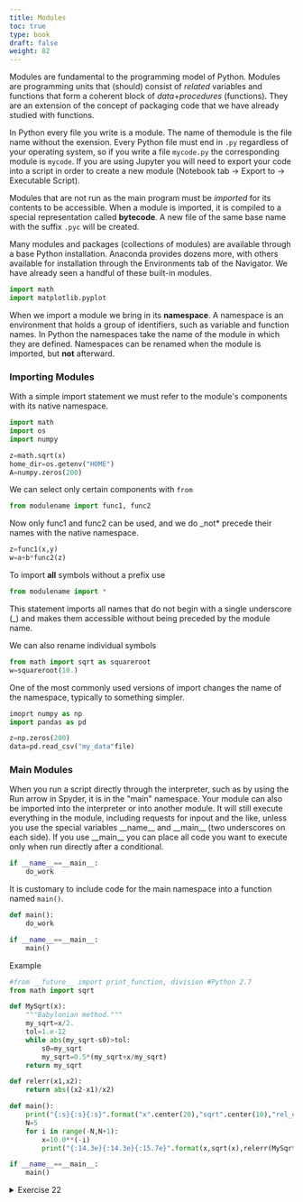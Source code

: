 ```yaml
---
title: Modules 
toc: true
type: book
draft: false
weight: 82
---
```


Modules are fundamental to the programming model of Python.  Modules are programming units that (should) consist of _related_ variables and functions that form a coherent block of _data_+_procedures_ (functions).  They are an extension of the concept of packaging code that we have already studied with functions.

In Python every file you write is a module.  The name of themodule is the file name without the exension.  Every Python file must end in `.py` regardless of your operating system, so if you write a file `mycode.py` the corresponding module is `mycode`.  If you are using Jupyter you will need to export your code into a script in order to create a new module (Notebook tab -> Export to -> Executable Script).

Modules that are not run as the main program must be _imported_ for its contents to be accessible.  When a module is imported, it is compiled to a special representation called __bytecode__.  A new file of the same base name with the suffix `.pyc` will be created.  

Many modules and packages (collections of modules) are available through a base Python installation.  Anaconda provides dozens more, with others available for installation through the Environments tab of the Navigator.  We have already seen a handful of these built-in modules.  

```python
import math 
import matplotlib.pyplot
```

When we import a module we bring in its __namespace__.  A namespace is an environment that holds a group of identifiers, such as variable and function names.  In Python the namespaces take the name of the module in which they are defined.  Namespaces can be renamed when the module is imported, but __not__ afterward.

### Importing Modules

With a simple import statement we must refer to the module's components with its native namespace.

```python
import math 
import os 
import numpy 

z=math.sqrt(x)
home_dir=os.getenv("HOME")
A=numpy.zeros(200)
```

We can select only certain components with `from`

```python
from modulename import func1, func2
```

Now only func1 and func2 can be used, and we do \_not\* precede their names with the native namespace.

```python
z=func1(x,y)
w=a+b*func2(z)
```

To import __all__ symbols without a prefix use

```python
from modulename import *
```

This statement imports all names that do not begin with a single underscore (\_) and makes them accessible without being preceded by the module name.

We can also rename individual symbols

```python
from math import sqrt as squareroot
w=squareroot(10.)
```

One of the most commonly used versions of import changes the name of the namespace, typically to something simpler.

```python
imoprt numpy as np
import pandas as pd

z=np.zeros(200)
data=pd.read_csv("my_data"file)
```

### Main Modules

When you run a script directly through the interpreter, such as by using the Run arrow in Spyder, it is in the "main" namespace.  Your module can also be imported into the interpreter or into another module.  It will still execute everything in the module, including requests for inpout and the like, unless you use the special variables \_\_name\_\_ and \_\_main\_\_ (two underscores on each side).  If you use \_\_main\_\_ you can place all code you want to execute only when run directly after a conditional.  

```python
if __name__==__main__:
    do_work
```

It is customary to include code for the main namespace into a function named `main()`.  

```python
def main():
    do_work

if __name__==__main__:
    main()
```

Example

```python
#from __future__ import print_function, division #Python 2.7
from math import sqrt

def MySqrt(x):    
    """Babylonian method."""    
    my_sqrt=x/2.    
    tol=1.e-12    
    while abs(my_sqrt-s0)>tol:        
        s0=my_sqrt        
        my_sqrt=0.5*(my_sqrt+x/my_sqrt)    
    return my_sqrt

def relerr(x1,x2):    
    return abs((x2-x1)/x2)

def main():
    print("{:s}{:s}{:s}".format("x".center(20),"sqrt".center(10),"rel_error".rjust(14)))    
    N=5    
    for i in range(-N,N+1):        
        x=10.0**(-i)        
        print("{:14.3e}{:14.3e}{:15.7e}".format(x,sqrt(x),relerr(MySqrt(x),sqrt(x))))

if __name__==__main__:
    main()
```

<details>
<summary>Exercise 22</summary>

Type in the example.  Save it into a file called `rooter.py`.  Type in and save a file `testmain.py`

```python
import rooter
sqrtrt=rooter.MySqrt(11.0)
print(sqrtrt)
```

First run rooter.py as a standalone script, then run testmain.py.  What's the difference?

</details>
